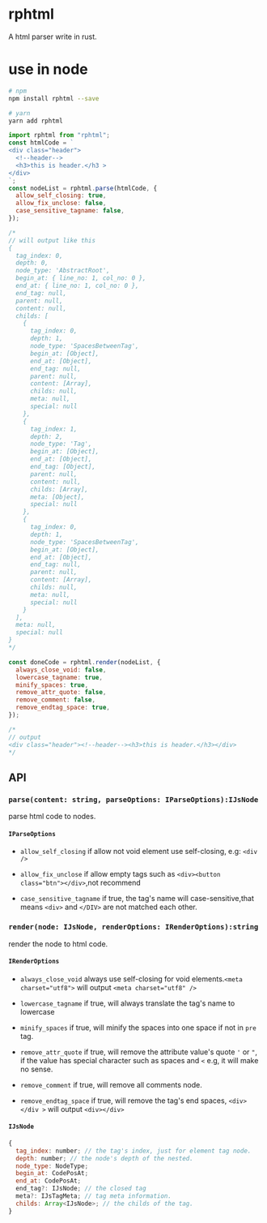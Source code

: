 # rphtml

A html parser write in rust.

# use in node

```bash
# npm
npm install rphtml --save

# yarn
yarn add rphtml
```

```javascript
import rphtml from "rphtml";
const htmlCode = `
<div class="header">
  <!--header-->
  <h3>this is header.</h3 >
</div>
`;
const nodeList = rphtml.parse(htmlCode, {
  allow_self_closing: true,
  allow_fix_unclose: false,
  case_sensitive_tagname: false,
});

/*
// will output like this
{
  tag_index: 0,
  depth: 0,
  node_type: 'AbstractRoot',
  begin_at: { line_no: 1, col_no: 0 },
  end_at: { line_no: 1, col_no: 0 },
  end_tag: null,
  parent: null,
  content: null,
  childs: [
    {
      tag_index: 0,
      depth: 1,
      node_type: 'SpacesBetweenTag',
      begin_at: [Object],
      end_at: [Object],
      end_tag: null,
      parent: null,
      content: [Array],
      childs: null,
      meta: null,
      special: null
    },
    {
      tag_index: 1,
      depth: 2,
      node_type: 'Tag',
      begin_at: [Object],
      end_at: [Object],
      end_tag: [Object],
      parent: null,
      content: null,
      childs: [Array],
      meta: [Object],
      special: null
    },
    {
      tag_index: 0,
      depth: 1,
      node_type: 'SpacesBetweenTag',
      begin_at: [Object],
      end_at: [Object],
      end_tag: null,
      parent: null,
      content: [Array],
      childs: null,
      meta: null,
      special: null
    }
  ],
  meta: null,
  special: null
}
*/

const doneCode = rphtml.render(nodeList, {
  always_close_void: false,
  lowercase_tagname: true,
  minify_spaces: true,
  remove_attr_quote: false,
  remove_comment: false,
  remove_endtag_space: true,
});

/*
// output
<div class="header"><!--header--><h3>this is header.</h3></div>
*/
```

## API

### `parse(content: string, parseOptions: IParseOptions):IJsNode`

parse html code to nodes.

#### `IParseOptions`

- `allow_self_closing` if allow not void element use self-closing, e.g: `<div />`

- `allow_fix_unclose` if allow empty tags such as `<div><button class="btn"></div>`,not recommend

- `case_sensitive_tagname` if true, the tag's name will case-sensitive,that means `<div>` and `</DIV>` are not matched each other.

### `render(node: IJsNode, renderOptions: IRenderOptions):string`

render the node to html code.

#### `IRenderOptions`

- `always_close_void` always use self-closing for void elements.`<meta charset="utf8">` will output `<meta charset="utf8" />`

- `lowercase_tagname` if true, will always translate the tag's name to lowercase

- `minify_spaces` if true, will minify the spaces into one space if not in `pre` tag.

- `remove_attr_quote` if true, will remove the attribute value's quote `'` or `"`, if the value has special character such as spaces and `<` e.g, it will make no sense.

- `remove_comment` if true, will remove all comments node.

- `remove_endtag_space` if true, will remove the tag's end spaces, `<div></div >` will output `<div></div>`

#### `IJsNode`

```javascript
{
  tag_index: number; // the tag's index, just for element tag node.
  depth: number; // the node's depth of the nested.
  node_type: NodeType;
  begin_at: CodePosAt;
  end_at: CodePosAt;
  end_tag?: IJsNode; // the closed tag
  meta?: IJsTagMeta; // tag meta information.
  childs: Array<IJsNode>; // the childs of the tag.
}

```
